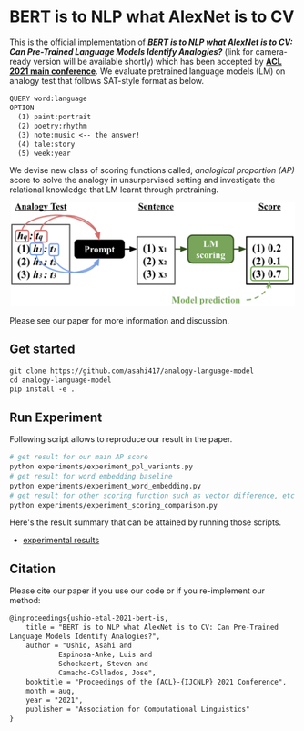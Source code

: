 # BERT is to NLP what AlexNet is to CV
This is the official implementation of ***BERT is to NLP what AlexNet is to CV: Can Pre-Trained Language Models Identify Analogies?*** (link for camera-ready version will be available shortly)
which has been accepted by **[ACL 2021 main conference](https://2021.aclweb.org/)**. We evaluate pretrained language models (LM) on analogy test that follows SAT-style format as below.
```
QUERY word:language
OPTION
  (1) paint:portrait
  (2) poetry:rhythm 
  (3) note:music <-- the answer!
  (4) tale:story
  (5) week:year 
```
We devise new class of scoring functions called, *analogical proportion (AP)* score to solve the analogy in unsurpervised setting and investigate the relational knowledge that LM learnt through pretraining.
<p align="center">
  <img src="asset/overview.png" width="500">
</p>   

Please see our paper for more information and discussion.

## Get started
```
git clone https://github.com/asahi417/analogy-language-model
cd analogy-language-model
pip install -e .
```

## Run Experiment
Following script allows to reproduce our result in the paper.
```bash
# get result for our main AP score
python experiments/experiment_ppl_variants.py 
# get result for word embedding baseline
python experiments/experiment_word_embedding.py 
# get result for other scoring function such as vector difference, etc
python experiments/experiment_scoring_comparison.py 
```
Here's the result summary that can be attained by running those scripts.
- [experimental results](https://github.com/asahi417/alm/releases/download/0.0.0/experiments_results.tar.gz)

## Citation
Please cite our paper if you use our code or if you re-implement our method:
```
@inproceedings{ushio-etal-2021-bert-is,
    title = "BERT is to NLP what AlexNet is to CV: Can Pre-Trained Language Models Identify Analogies?",
    author = "Ushio, Asahi and
            Espinosa-Anke, Luis and 
            Schockaert, Steven and
            Camacho-Collados, Jose",
    booktitle = "Proceedings of the {ACL}-{IJCNLP} 2021 Conference",
    month = aug,
    year = "2021",
    publisher = "Association for Computational Linguistics"
}
```

